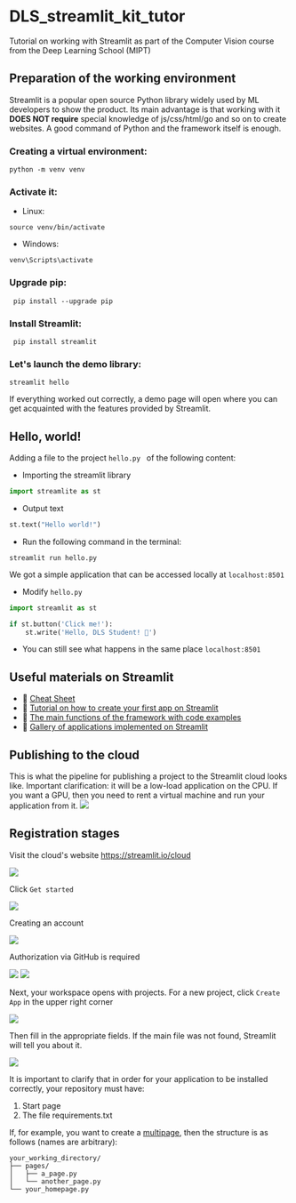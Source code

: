 # DLS_streamlit_kit_tutor
Tutorial on working with Streamlit as part of the Computer Vision course from the Deep Learning School (MIPT)

## Preparation of the working environment

Streamlit is a popular open source Python library widely used by ML developers to show the product. Its main advantage is that working with it **DOES NOT require** special knowledge of js/css/html/go and so on to create websites. A good command of Python and the framework itself is enough.

### Creating a virtual environment:
```shell
python -m venv venv
```

### Activate it:

* Linux:

```shell
source venv/bin/activate
```
* Windows:

```shell
venv\Scripts\activate
```

### Upgrade pip:
```shell
 pip install --upgrade pip
```

### Install Streamlit:
```shell
 pip install streamlit
```

### Let's launch the demo library:
```shell
streamlit hello
```

If everything worked out correctly, a demo page will open where you can get acquainted with the features provided by Streamlit.

## Hello, world!
Adding a file to the project `hello.py ` of the following content:

* Importing the streamlit library
```python
import streamlite as st
```

* Output text
```python
st.text("Hello world!")
```
* Run the following command in the terminal:
```shell
streamlit run hello.py
```
We got a simple application that can be accessed locally at `localhost:8501`

* Modify `hello.py `

```python
import streamlit as st

if st.button('Click me!'):
    st.write('Hello, DLS Student! 🤖')
```
* You can still see what happens in the same place `localhost:8501`

## Useful materials on Streamlit
* 📍 [Cheat Sheet](https://docs.streamlet.io/develop/quick-reference/cheat-sheet )
* 📍 [Tutorial on how to create your first app on Streamlit](https://docs.streamlit.io/get-started/tutorials/create-an-app )
* 📍 [The main functions of the framework with code examples](https://docs.streamlit.io/develop/api-reference )
* 📍 [Gallery of applications implemented on Streamlit](https://streamlit.io/gallery )

## Publishing to the cloud
This is what the pipeline for publishing a project to the Streamlit cloud looks like. Important clarification: it will be a low-load application on the CPU. If you want a GPU, then you need to rent a virtual machine and run your application from it.
![](https://github.com/Kotyga/DLS_streamlit_kit_tutor/blob/main/src/pipeline.png)

## Registration stages
Visit the cloud's website https://streamlit.io/cloud

![](https://github.com/Kotyga/DLS_streamlit_kit_tutor/blob/main/src/reg_1.png)

Click `Get started`

![](https://github.com/Kotyga/DLS_streamlit_kit_tutor/blob/main/src/reg_2.png)

Creating an account

![](https://github.com/Kotyga/DLS_streamlit_kit_tutor/blob/main/src/reg_3.png)

Authorization via GitHub is required

![](https://github.com/Kotyga/DLS_streamlit_kit_tutor/blob/main/src/reg_4.png)
![](https://github.com/Kotyga/DLS_streamlit_kit_tutor/blob/main/src/reg_5.png)

Next, your workspace opens with projects. For a new project, click `Create App` in the upper right corner

![](https://github.com/Kotyga/DLS_streamlit_kit_tutor/blob/main/src/reg_6.png)

Then fill in the appropriate fields. If the main file was not found, Streamlit will tell you about it.

![](https://github.com/Kotyga/DLS_streamlit_kit_tutor/blob/main/src/reg_7.png)

It is important to clarify that in order for your application to be installed correctly, your repository must have:
1. Start page
2. The file requirements.txt

If, for example, you want to create a [multipage](https://docs.streamlet.io/develop/concepts/multipage-apps/pages-directory), then the structure is as follows (names are arbitrary):
```
your_working_directory/
├── pages/
│   ├── a_page.py
│   └── another_page.py
└── your_homepage.py
```
